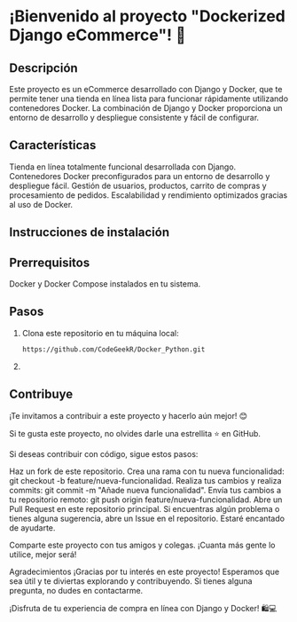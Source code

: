# ¡Bienvenido al proyecto "Dockerized Django eCommerce"! 🚀

## Descripción

Este proyecto es un eCommerce desarrollado con Django y Docker, que te permite tener una tienda en línea lista para funcionar rápidamente utilizando contenedores Docker. La combinación de Django y Docker proporciona un entorno de desarrollo y despliegue consistente y fácil de configurar.

## Características

Tienda en línea totalmente funcional desarrollada con Django.
Contenedores Docker preconfigurados para un entorno de desarrollo y despliegue fácil.
Gestión de usuarios, productos, carrito de compras y procesamiento de pedidos.
Escalabilidad y rendimiento optimizados gracias al uso de Docker.

## Instrucciones de instalación

## Prerrequisitos

Docker y Docker Compose instalados en tu sistema.

## Pasos

1. Clona este repositorio en tu máquina local:

   ```bash copyable
   https://github.com/CodeGeekR/Docker_Python.git

   ```

2.

## Contribuye

¡Te invitamos a contribuir a este proyecto y hacerlo aún mejor! 😊

Si te gusta este proyecto, no olvides darle una estrellita ⭐️ en GitHub.

Si deseas contribuir con código, sigue estos pasos:

Haz un fork de este repositorio.
Crea una rama con tu nueva funcionalidad: git checkout -b feature/nueva-funcionalidad.
Realiza tus cambios y realiza commits: git commit -m "Añade nueva funcionalidad".
Envía tus cambios a tu repositorio remoto: git push origin feature/nueva-funcionalidad.
Abre un Pull Request en este repositorio principal.
Si encuentras algún problema o tienes alguna sugerencia, abre un Issue en el repositorio. Estaré encantado de ayudarte.

Comparte este proyecto con tus amigos y colegas. ¡Cuanta más gente lo utilice, mejor será!

Agradecimientos
¡Gracias por tu interés en este proyecto! Esperamos que sea útil y te diviertas explorando y contribuyendo. Si tienes alguna pregunta, no dudes en contactarme.

¡Disfruta de tu experiencia de compra en línea con Django y Docker! 🛍️💻
